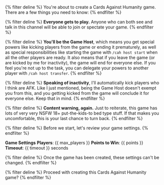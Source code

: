 {% filter deline %}
You're about to create a Cards Against Humanity game. There are a few things you need to know:
{% endfilter %}

{% filter deline %}
**Everyone gets to play.** Anyone who can both see and talk in this channel will be able to join or spectate your game.
{% endfilter %}

{% filter deline %}
**You'll be the Game Host**, which means you get special powers like kicking players from the game or ending it
prematurely, as well as special responsibilities like starting the game with `/cah host start` when all the other
players are ready. It also means that if you leave the game (or are kicked by me for inactivity), the game will end for
everyone else. If you feel you're not up to the task, you can delegate your powers to another player
with `/cah host transfer`.
{% endfilter %}

{% filter deline %}
**Speaking of inactivity**, I'll automatically kick players who I think are AFK. Like I just mentioned, being the Game
Host doesn't exempt you from this, and you getting kicked from the game will conclude it for everyone else. Keep that in
mind.
{% endfilter %}

{% filter deline %}
**Content warning, again.** Just to reiterate, this game has lots of very very NSFW 18+ put-the-kids-to bed type
stuff. If that makes you uncomfortable, this is your last chance to turn back.
{% endfilter %}

{% filter deline %}
Before we start, let's review your game settings.
{% endfilter %}

__Game Settings__
**Players**: {{ max_players }}
**Points to Win**: {{ points }}
**Timeout**: {{ timeout }} seconds

{% filter deline %}
Once the game has been created, these settings can't be changed.
{% endfilter %}

{% filter deline %}
Proceed with creating this Cards Against Humanity game?
{% endfilter %}